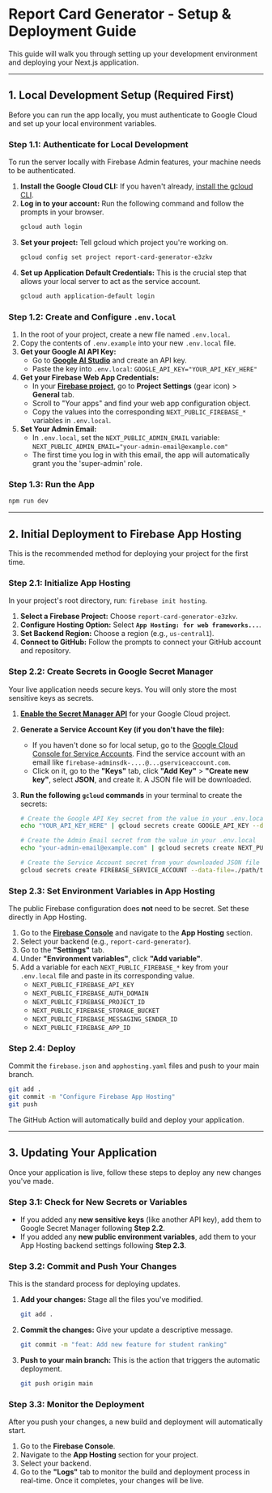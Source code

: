 # Report Card Generator - Setup & Deployment Guide

This guide will walk you through setting up your development environment and deploying your Next.js application.

---

## 1. Local Development Setup (Required First)

Before you can run the app locally, you must authenticate to Google Cloud and set up your local environment variables.

### Step 1.1: Authenticate for Local Development

To run the server locally with Firebase Admin features, your machine needs to be authenticated.

1.  **Install the Google Cloud CLI:** If you haven't already, [install the gcloud CLI](https://cloud.google.com/sdk/docs/install).
2.  **Log in to your account:** Run the following command and follow the prompts in your browser.
    ```bash
    gcloud auth login
    ```
3.  **Set your project:** Tell gcloud which project you're working on.
    ```bash
    gcloud config set project report-card-generator-e3zkv
    ```
4.  **Set up Application Default Credentials:** This is the crucial step that allows your local server to act as the service account.
    ```bash
    gcloud auth application-default login
    ```

### Step 1.2: Create and Configure `.env.local`

1.  In the root of your project, create a new file named `.env.local`.
2.  Copy the contents of `.env.example` into your new `.env.local` file.
3.  **Get your Google AI API Key:**
    *   Go to [**Google AI Studio**](https://aistudio.google.com/app/apikey) and create an API key.
    *   Paste the key into `.env.local`: `GOOGLE_API_KEY="YOUR_API_KEY_HERE"`
4.  **Get your Firebase Web App Credentials:**
    *   In your [**Firebase project**](https://console.firebase.google.com/project/report-card-generator-e3zkv/overview), go to **Project Settings** (gear icon) > **General** tab.
    *   Scroll to "Your apps" and find your web app configuration object.
    *   Copy the values into the corresponding `NEXT_PUBLIC_FIREBASE_*` variables in `.env.local`.
5.  **Set Your Admin Email:**
    *   In `.env.local`, set the `NEXT_PUBLIC_ADMIN_EMAIL` variable: `NEXT_PUBLIC_ADMIN_EMAIL="your-admin-email@example.com"`
    *   The first time you log in with this email, the app will automatically grant you the 'super-admin' role.

### Step 1.3: Run the App

```bash
npm run dev
```

---

## 2. Initial Deployment to Firebase App Hosting

This is the recommended method for deploying your project for the first time.

### Step 2.1: Initialize App Hosting

In your project's root directory, run: `firebase init hosting`.

1.  **Select a Firebase Project:** Choose `report-card-generator-e3zkv`.
2.  **Configure Hosting Option:** Select **`App Hosting: for web frameworks...`**.
3.  **Set Backend Region:** Choose a region (e.g., `us-central1`).
4.  **Connect to GitHub:** Follow the prompts to connect your GitHub account and repository.

### Step 2.2: Create Secrets in Google Secret Manager

Your live application needs secure keys. You will only store the most sensitive keys as secrets.

1.  [**Enable the Secret Manager API**](https://console.cloud.google.com/apis/library/secretmanager.googleapis.com) for your Google Cloud project.
2.  **Generate a Service Account Key (if you don't have the file):**
    *   If you haven't done so for local setup, go to the [Google Cloud Console for Service Accounts](https://console.cloud.google.com/iam-admin/serviceaccounts). Find the service account with an email like `firebase-adminsdk-....@...gserviceaccount.com`.
    *   Click on it, go to the **"Keys"** tab, click **"Add Key"** > **"Create new key"**, select **JSON**, and create it. A JSON file will be downloaded.
3.  **Run the following `gcloud` commands** in your terminal to create the secrets:

    ```bash
    # Create the Google API Key secret from the value in your .env.local
    echo "YOUR_API_KEY_HERE" | gcloud secrets create GOOGLE_API_KEY --data-file=-

    # Create the Admin Email secret from the value in your .env.local
    echo "your-admin-email@example.com" | gcloud secrets create NEXT_PUBLIC_ADMIN_EMAIL --data-file=-
    
    # Create the Service Account secret from your downloaded JSON file
    gcloud secrets create FIREBASE_SERVICE_ACCOUNT --data-file=./path/to/your/downloaded-service-account-file.json
    ```

### Step 2.3: Set Environment Variables in App Hosting

The public Firebase configuration does **not** need to be secret. Set these directly in App Hosting.

1.  Go to the [**Firebase Console**](https://console.firebase.google.com/project/report-card-generator-e3zkv) and navigate to the **App Hosting** section.
2.  Select your backend (e.g., `report-card-generator`).
3.  Go to the **"Settings"** tab.
4.  Under **"Environment variables"**, click **"Add variable"**.
5.  Add a variable for each `NEXT_PUBLIC_FIREBASE_*` key from your `.env.local` file and paste in its corresponding value.
    *   `NEXT_PUBLIC_FIREBASE_API_KEY`
    *   `NEXT_PUBLIC_FIREBASE_AUTH_DOMAIN`
    *   `NEXT_PUBLIC_FIREBASE_PROJECT_ID`
    *   `NEXT_PUBLIC_FIREBASE_STORAGE_BUCKET`
    *   `NEXT_PUBLIC_FIREBASE_MESSAGING_SENDER_ID`
    *   `NEXT_PUBLIC_FIREBASE_APP_ID`

### Step 2.4: Deploy

Commit the `firebase.json` and `apphosting.yaml` files and push to your main branch.

```bash
git add .
git commit -m "Configure Firebase App Hosting"
git push
```

The GitHub Action will automatically build and deploy your application.

---

## 3. Updating Your Application

Once your application is live, follow these steps to deploy any new changes you've made.

### Step 3.1: Check for New Secrets or Variables

*   If you added any **new sensitive keys** (like another API key), add them to Google Secret Manager following **Step 2.2**.
*   If you added any **new public environment variables**, add them to your App Hosting backend settings following **Step 2.3**.

### Step 3.2: Commit and Push Your Changes

This is the standard process for deploying updates.

1.  **Add your changes:** Stage all the files you've modified.
    ```bash
    git add .
    ```

2.  **Commit the changes:** Give your update a descriptive message.
    ```bash
    git commit -m "feat: Add new feature for student ranking"
    ```

3.  **Push to your main branch:** This is the action that triggers the automatic deployment.
    ```bash
    git push origin main
    ```

### Step 3.3: Monitor the Deployment

After you push your changes, a new build and deployment will automatically start.

1.  Go to the **Firebase Console**.
2.  Navigate to the **App Hosting** section for your project.
3.  Select your backend.
4.  Go to the **"Logs"** tab to monitor the build and deployment process in real-time. Once it completes, your changes will be live.
